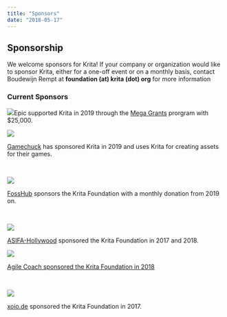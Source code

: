 ```yaml
---
title: "Sponsors"
date: "2018-05-17"
---
```


## Sponsorship

We welcome sponsors for Krita! If your company or organization would like to sponsor Krita, either for a one-off event or on a monthly basis, contact Boudewijn Rempt at **foundation (at) krita (dot) org** for more information

### Current Sponsors

[![](/images/pages/EpicMegaGrants_Badge_Dark320_reoLLjw.png)](https://www.unrealengine.com/en-US/megagrants)Epic supported Krita in 2019 through the [Mega Grants](https://www.unrealengine.com/en-US/megagrants) prorgram with $25,000.

[![](/images/pages/gamechuck-logo.png)](https://game-chuck.com/)

[Gamechuck](https://game-chuck.com/) has sponsored Krita in 2019 and uses Krita for creating assets for their games.

 

[![](/images/pages/FOSSHUB_logo.png)](https://krita.org/wp-content/uploads/2019/05/FOSSHUB_logo.png)

[FossHub](https://www.fosshub.com/Krita.html) sponsors the Krita Foundation with a monthly donation from 2019 on.

 

[![](/images/pages/asifa-logo-2018.png)](http://www.asifa-hollywood.org/)

[ASIFA-Hollywood](http://www.asifa-hollywood.org/) sponsored the Krita Foundation in 2017 and 2018.

[![](/images/pages/agile_coach.jpg)](https://krita.org/wp-content/uploads/2019/05/FOSSHUB_logo.png)

[Agile Coach sponsored the Krita Foundation in 2018](https://agile.coach)

 

[![](/images/pages/xoio_logo.png)](http://xoio.de)

[xoio.de](http://xoio.de) sponsored the Krita Foundation in 2017.

